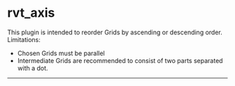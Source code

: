 # rvt_axis
This plugin is intended to reorder Grids by ascending or descending order.
Limitations: 
* Chosen Grids must be parallel
* Intermediate Grids are recommended to consist of two parts separated with a dot.
--------
